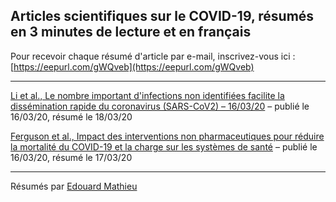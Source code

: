 ## Articles scientifiques sur le COVID-19, résumés en 3 minutes de lecture et en français

Pour recevoir chaque résumé d'article par e-mail, inscrivez-vous ici : [https://eepurl.com/gWQveb](https://eepurl.com/gWQveb)

---

[Li et al., Le nombre important d'infections non identifiées facilite la dissémination rapide du coronavirus (SARS-CoV2) – 16/03/20](/20200318_dissemination.md) – publié le 16/03/20, résumé le 18/03/20

[Ferguson et al., Impact des interventions non pharmaceutiques pour réduire la mortalité du COVID-19 et la charge sur les systèmes de santé](/20200317_impact.md) – publié le 16/03/20, résumé le 17/03/20

---

Résumés par [Edouard Mathieu](https://edomt.github.io/about/)
